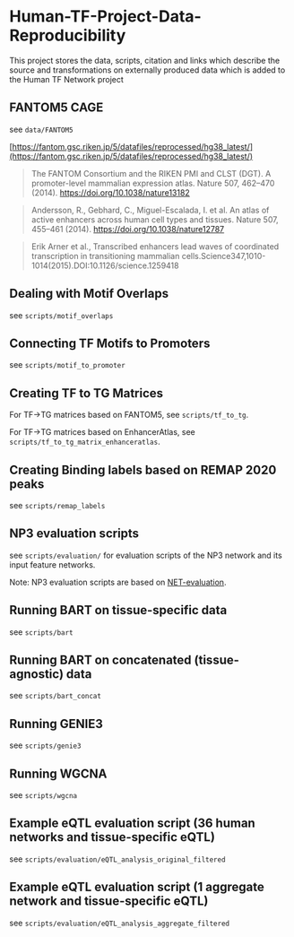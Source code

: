# Human-TF-Project-Data-Reproducibility 
This project stores the data, scripts, citation and links which describe the source and transformations on externally
produced data which is added to the Human TF Network project 

## FANTOM5 CAGE
see `data/FANTOM5`

[https://fantom.gsc.riken.jp/5/datafiles/reprocessed/hg38_latest/](https://fantom.gsc.riken.jp/5/datafiles/reprocessed/hg38_latest/)
> The FANTOM Consortium and the RIKEN PMI and CLST (DGT). A promoter-level
> mammalian expression atlas. Nature 507, 462–470 (2014).
> https://doi.org/10.1038/nature13182

> Andersson, R., Gebhard, C., Miguel-Escalada, I. et al. An atlas of active
> enhancers across human cell types and tissues. Nature 507, 455–461 (2014).
> https://doi.org/10.1038/nature12787

> Erik Arner et al., Transcribed enhancers lead waves of coordinated
> transcription in transitioning mammalian
> cells.Science347,1010-1014(2015).DOI:10.1126/science.1259418 

## Dealing with Motif Overlaps
see `scripts/motif_overlaps`

## Connecting TF Motifs to Promoters
see `scripts/motif_to_promoter`

## Creating TF to TG Matrices
For TF->TG matrices based on FANTOM5, see `scripts/tf_to_tg`.

For TF->TG matrices based on EnhancerAtlas, see `scripts/tf_to_tg_matrix_enhanceratlas`.

## Creating Binding labels based on REMAP 2020 peaks
see `scripts/remap_labels`

## NP3 evaluation scripts
see `scripts/evaluation/` for evaluation scripts of the NP3 network and its input feature networks.

Note: NP3 evaluation scripts are based on
[NET-evaluation](https://github.com/BrentLab/NET-evaluation).

## Running BART on tissue-specific data
see `scripts/bart`

## Running BART on concatenated (tissue-agnostic) data
see `scripts/bart_concat`

## Running GENIE3
see `scripts/genie3`

## Running WGCNA
see `scripts/wgcna`

## Example eQTL evaluation script (36 human networks and tissue-specific eQTL)
see `scripts/evaluation/eQTL_analysis_original_filtered`

## Example eQTL evaluation script (1 aggregate network and tissue-specific eQTL)
see `scripts/evaluation/eQTL_analysis_aggregate_filtered`
